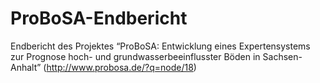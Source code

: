 # ProBoSA-Endbericht
Endbericht des Projektes “ProBoSA: Entwicklung eines Expertensystems zur Prognose hoch- und grundwasserbeeinflusster Böden in Sachsen-Anhalt” (http://www.probosa.de/?q=node/18)

